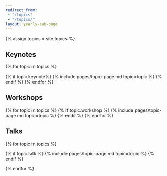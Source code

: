 ```yaml
---
redirect_from:
 - "/topics"
 - "/topics/"
layout: yearly-sub-page
---
```

{% assign topics = site.topics  %}

<div class="container" id="topics">

<section class="main-content text-center" id="topic-keynotes">
<h2>Keynotes</h2>
{% for topic in topics %}

  {% if topic.keynote%}
  {% include pages/topic-page.md topic=topic %}
  {% endif %}
{% endfor %}
</section>
<section class="main-content text-center" id="topic-workshops">
<h2>Workshops</h2>
{% for topic in topics %}
  {% if topic.workshop %}
  {% include pages/topic-page.md topic=topic %}
  {% endif %}
{% endfor %}
</section>
<section class="main-content text-center" id="topic-talks">
<h2>Talks</h2>
{% for topic in topics %}

  {% if topic.talk %}
  {% include pages/topic-page.md topic=topic %}
  {% endif %}

{% endfor %}
</section>
</div>
